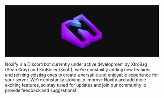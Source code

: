 <p align="center">
  <img src="banner.png" alt="Noxify's Banner">
</p>

Noxify is a Discord bot currently under active development by XtroBag (Sean Gray) and BroBoiler (Scott), we're constantly adding new features and refining existing ones to create a versatile and enjoyable experience for your server.
We're constantly striving to improve Noxify and add more exciting features, so stay tuned for updates and join our community to provide feedback and suggestions!
